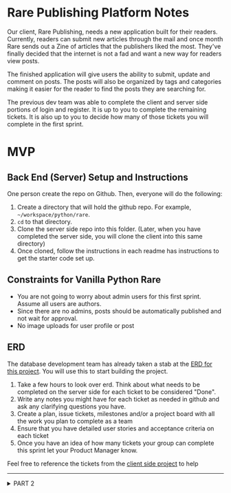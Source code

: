 # Rare Publishing Platform Notes

Our client, Rare Publishing, needs a new application built for their readers. Currently, readers can submit new articles through the mail and once month Rare sends out a Zine of articles that the publishers liked the most. They've finally decided that the internet is not a fad and want a new way for readers view posts.

The finished application will give users the ability to submit, update and comment on posts. The posts will also be organized by tags and categories making it easier for the reader to find the posts they are searching for.

The previous dev team was able to complete the client and server side portions of login and register. It is up to you to complete the remaining tickets. It is also up to you to decide how many of those tickets you will complete in the first sprint.

# MVP
## Back End (Server) Setup and Instructions
One person create the repo on Github. Then, everyone will do the following:

1. Create a directory that will hold the github repo. For example, `~/workspace/python/rare`.
2. `cd` to that directory.
3. Clone the server side repo into this folder. (Later, when you have completed the server side, you will clone the client into this same directory)
4. Once cloned, follow the instructions in each readme has instructions to get the starter code set up.

## Constraints for Vanilla Python Rare

* You are not going to worry about admin users for this first sprint. Assume all users are authors.
* Since there are no admins, posts should be automatically published and not wait for approval.
* No image uploads for user profile or post

## ERD

The database development team has already taken a stab at the [ERD for this project](https://drawsql.app/nss-2/diagrams/rare-v1). You will use this to start building the project.

1. Take a few hours to look over erd. Think about what needs to be completed on the server side for each ticket to be considered "Done".
2. Write any notes you might have for each ticket as needed in github and ask any clarifying questions you have.
3. Create a plan, issue tickets, milestones and/or a project board with all the work you plan to complete as a team
4. Ensure that you have detailed user stories and acceptance criteria on each ticket
5. Once you have an idea of how many tickets your group can complete this sprint let your Product Manager know.

Feel free to reference the tickets from the [client side project](https://github.com/nss-evening-web-development/rare-client-nextjs/issues) to help

---

<details>
  <summary>PART 2</summary>
  
  ## Front End (Client) Setup and Instructions
  The same person who created the BE repo on Github, create the FE repo. Then, everyone will do the following:

  1. Create a directory that will hold both github repos. For example, `~/workspace/python/rare`.
  2. `cd` to that directory.
  3. Clone the client side repo into this folder.
  4. Once cloned, follow the instructions in each readme has instructions to get the starter code set up.
  
  ## The work
  1. Take a few hours to look over tickets and wireframe. Think about what needs to be completed on the client side for each ticket to be considered "Done".
  2. Write any notes you might have for each ticket as needed in github and ask any clarifying questions you have.
  3. Create a plan, milestones and/or a project board with all the work you plan to complete as a team
  4. Once you have an idea of how many tickets your group can complete this sprint let your Product Manager know.

  ## Wireframes

  Wireframes from Product Team
  https://miro.com/app/board/o9J_kiGCSK4=/
  <!--
  ## Wireframes

  ![](./images/wireframe-login.png)
  ![](./images/wireframe-register.png)
  ![](./images/wireframe-create-post.png)
  ![](./images/wireframe-edit-post.png)
  ![](./images/wireframe-all-posts.png)
  ![](./images/wireframe-post-view.png)
  ![](./images/wireframe-post-detail.png)
  ![](./images/wireframe-comments.png)
  ![](./images/wireframe-post-by-author.png)
  ![](./images/wireframe-profile.png)
  ![](./images/wireframe-category-manager.png)
  ![](./images/wireframe-tag-manager.png)
  -->

</details>



